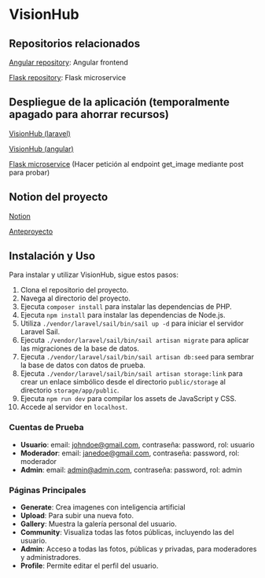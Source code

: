 # VisionHub

## Repositorios relacionados

[Angular repository](https://github.com/r0zh/VisionHub-angular): Angular frontend

[Flask repository](https://github.com/r0zh/VisionHub-flask): Flask microservice


## Despliegue de la aplicación (temporalmente apagado para ahorrar recursos)
[VisionHub (laravel)](http://laravelloadbalancer-1413397690.us-east-1.elb.amazonaws.com/)

[VisionHub (angular)](http://angularloadbalancer-279767366.us-east-1.elb.amazonaws.com/)

[Flask microservice](http://flaskloadbalancer-64905749.us-east-1.elb.amazonaws.com) (Hacer petición al endpoint get_image mediante post para probar) 

## Notion del proyecto 
[Notion](https://www.notion.so/e67ae944be194b38bcba67d7642c7b3f?v=912bed725fd94a7dab5d94a88ed09741) 

[Anteproyecto](https://www.notion.so/Anteproyecto-ab2ea79e76064f66812afe1d15b711fb)

## Instalación y Uso

Para instalar y utilizar VisionHub, sigue estos pasos:

1.  Clona el repositorio del proyecto.
2.  Navega al directorio del proyecto.
3.  Ejecuta `composer install` para instalar las dependencias de PHP.
4.  Ejecuta `npm install` para instalar las dependencias de Node.js.
6.  Utiliza `./vendor/laravel/sail/bin/sail up -d` para iniciar el servidor Laravel Sail.
7.  Ejecuta `./vendor/laravel/sail/bin/sail artisan migrate` para aplicar las migraciones de la base de datos.
8.  Ejecuta `./vendor/laravel/sail/bin/sail artisan db:seed` para sembrar la base de datos con datos de prueba.
9.  Ejecuta `./vendor/laravel/sail/bin/sail artisan storage:link` para crear un enlace simbólico desde el directorio `public/storage` al directorio `storage/app/public`.
10.  Ejecuta `npm run dev` para compilar los assets de JavaScript y CSS.
11. Accede al servidor en `localhost`.

### Cuentas de Prueba

-   **Usuario**: email: [johndoe@gmail.com](mailto:johndoe@gmail.com), contraseña: password, rol: usuario
-   **Moderador**: email: [janedoe@gmail.com](mailto:janedoe@gmail.com), contraseña: password, rol: moderador
-   **Admin**: email: [admin@admin.com](mailto:admin@admin.com), contraseña: password, rol: admin

### Páginas Principales

-   **Generate**: Crea imagenes con inteligencia artificial
-   **Upload**: Para subir una nueva foto.
-   **Gallery**: Muestra la galería personal del usuario.
-   **Community**: Visualiza todas las fotos públicas, incluyendo las del usuario.
-   **Admin**: Acceso a todas las fotos, públicas y privadas, para moderadores y administradores.
-   **Profile**: Permite editar el perfil del usuario.

